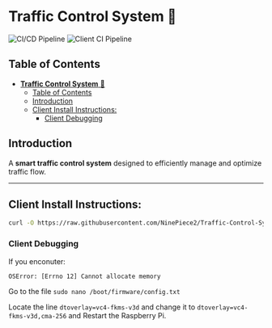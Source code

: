 # **Traffic Control System** 🚦  

<div align="left">
  <img src="https://github.com/NinePiece2/Traffic-Control-System/actions/workflows/docker.yml/badge.svg" alt="CI/CD Pipeline" />
  <img src="https://github.com/NinePiece2/Traffic-Control-System/actions/workflows/python-docker.yml/badge.svg" alt="Client CI Pipeline" />
</div>

## Table of Contents
- [**Traffic Control System** 🚦](#traffic-control-system-)
  - [Table of Contents](#table-of-contents)
  - [Introduction](#introduction)
  - [Client Install Instructions:](#client-install-instructions)
    - [Client Debugging](#client-debugging)

## Introduction

A **smart traffic control system** designed to efficiently manage and optimize traffic flow.

---

## Client Install Instructions:

```sh
curl -O https://raw.githubusercontent.com/NinePiece2/Traffic-Control-System/refs/heads/master/RaspPiPythonScripts/installer.sh && sudo bash installer.sh
```

### Client Debugging

If you enconuter:

```sh
OSError: [Errno 12] Cannot allocate memory
```

Go to the file `sudo nano /boot/firmware/config.txt`

Locate the line `dtoverlay=vc4-fkms-v3d` and change it to `dtoverlay=vc4-fkms-v3d,cma-256` and Restart the Raspberry Pi.